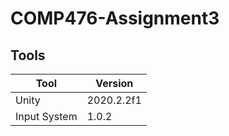 # COMP476-Assignment3
## Tools
| Tool  |  Version  |   
|---|---|
| Unity | 2020.2.2f1 | 
| Input System | 1.0.2 |
